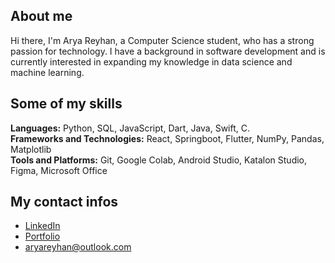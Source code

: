 ## About me
Hi there, I'm Arya Reyhan, a Computer Science student, who has a strong passion for technology. I have a background in software development and is currently interested in expanding my knowledge in data science and machine learning.

## Some of my skills
**Languages:** Python, SQL, JavaScript, Dart, Java, Swift, C.</br>
**Frameworks and Technologies:** React, Springboot, Flutter, NumPy, Pandas, Matplotlib</br>
**Tools and Platforms:** Git, Google Colab, Android Studio, Katalon Studio, Figma, Microsoft Office

## My contact infos
- [LinkedIn](https://www.linkedin.com/in/aryareyhan/)
- [Portfolio](https://aryareyhan.vercel.app/)
- aryareyhan@outlook.com
